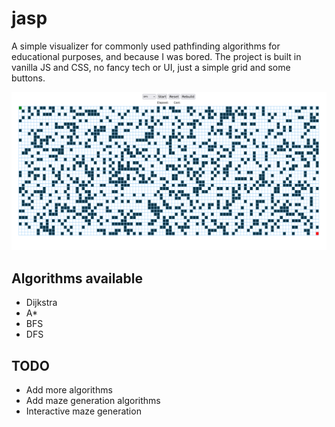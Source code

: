 # jasp

A simple visualizer for commonly used pathfinding algorithms for educational purposes, and because I was bored. The project is built in vanilla JS and CSS, no fancy tech or UI, just a simple grid and some buttons.

![Screenshot](./image.png)

## Algorithms available

- Dijkstra
- A\*
- BFS
- DFS

## TODO

- Add more algorithms
- Add maze generation algorithms
- Interactive maze generation
